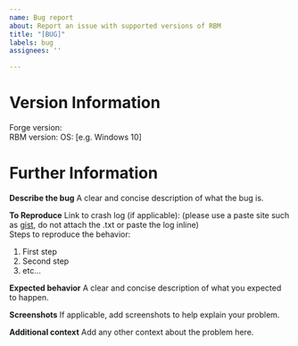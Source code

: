 ```yaml
---
name: Bug report
about: Report an issue with supported versions of RBM
title: "[BUG]"
labels: bug
assignees: ''

---
```


# Version Information

Forge version:  
RBM version:
OS: [e.g. Windows 10]

# Further Information

**Describe the bug**
A clear and concise description of what the bug is.

**To Reproduce**
Link to crash log (if applicable): (please use a paste site such as [gist](https://gist.github.com/), do not attach the .txt or paste
the log inline)\
Steps to reproduce the behavior:

1. First step
2. Second step
3. etc...

**Expected behavior**
A clear and concise description of what you expected to happen.

**Screenshots**
If applicable, add screenshots to help explain your problem.

**Additional context**
Add any other context about the problem here.
